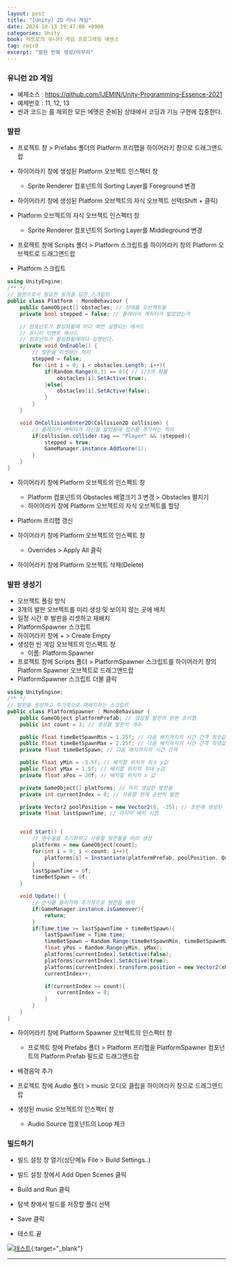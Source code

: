 ```yaml
---
layout: post
title: "[Unity] 2D 러너 게임"
date: 2024-10-13 19:47:00 +0900 
categories: Unity
book: 레트로의 유니티 게임 프로그래밍 에센스
tag: retr0
excerpt: "발판 반복 생성/마무리"
---
```


### 유니런 2D 게임

- 예제소스 : <https://github.com/IJEMIN/Unity-Programming-Essence-2021>
- 예제번호 : 11, 12, 13
- 씬과 코드는 를 제외한 모든 에엣은 준비된 상태에서 코딩과 기능 구현에 집중한다.

### 발판 
- 프로젝트 창 > Prefabs 폴더의 Platform 프리팹을 하이어라키 창으로 드래그앤드랍
- 하이어라키 창에 생성된 Platform 오브젝트 인스펙터 창
  - Sprite Renderer 컴포넌트의 Sorting Layer를 Foreground 변경
- 하이어라키 창에 생성된 Platform 오브젝트의 자식 오브젝트 선택(Shift + 클릭)
- Platform 오브젝트의 자식 오브젝트 인스펙터 창
  - Sprite Renderer 컴포넌트의 Sorting Layer를 Middleground 변경

- 프로젝트 창에 Scripts 폴더 > Platform 스크립트를 하이어라키 창의 Platform 오브젝트로 드래그앤드랍
- Platform 스크립트
```c#
using UnityEngine;
/** */
// 발판으로서 필요한 동작을 담은 스크립트
public class Platform : MonoBehaviour {
    public GameObject[] obstacles; // 장애물 오브젝트들
    private bool stepped = false; // 플레이어 캐릭터가 밟았었는가

    // 컴포넌트가 활성화될때 마다 매번 실행되는 메서드
    // 유니티 이벤트 메서드
    // 컴포넌트가 활성화될때마다 실행된다.
    private void OnEnable() {
        // 발판을 리셋하는 처리
        stepped = false;
        for (int i = 0; i < obstacles.Length; i++){
            if(Random.Range(0,3) == 0){ // 1/3의 확률
                obstacles[i].SetActive(true);
            }else{
                obstacles[i].SetActive(false);
            }
        }
    }

    void OnCollisionEnter2D(Collision2D collision) {
        // 플레이어 캐릭터가 자신을 밟았을때 점수를 추가하는 처리
        if(collision.collider.tag == "Player" && !stepped){
            stepped = true;
            GameManager.instance.AddScore(1);
        }
    }
}
```
- 하이어라키 창에 Platform 오브젝트의 인스펙트 창
  - Platform 컴포넌트의 Obstacles 배열크기 3 변경 > Obstacles 펼치기
  - 하이어라키 창에 Platform 오브젝트의 자식 오브젝트를 할당

- Platform 프리팹 갱신
- 하이어라키 창에 Platform 오브젝트의 인스펙트 창
  - Overrides > Apply All 클릭
- 하이어라키 창에 Platform 오브젝트 삭제(Delete)

### 발판 생성기
- 오브젝트 폴링 방식
- 3개의 발판 오브젝트를 미리 생성 및 보이지 않는 곳에 배치
- 일정 시간 후 발판을 리셋하고 재배치
- PlatformSpawner 스크립트
- 하이어라키 창에 + > Create Empty
- 생성한 빈 게임 오브젝트의 인스펙트 창
  - 이름: Platform Spawner
- 프로젝트 창에 Scripts 폴더 > PlatformSpawner 스크립트를 하이어라키 창의 Platform Spawner 오브젝트로 드래그앤드랍
- PlatformSpawner 스크립트 더블 클릭
```c#
using UnityEngine;
/** */
// 발판을 생성하고 주기적으로 재배치하는 스크립트
public class PlatformSpawner : MonoBehaviour {
    public GameObject platformPrefab; // 생성할 발판의 원본 프리팹
    public int count = 3; // 생성할 발판의 개수

    public float timeBetSpawnMin = 1.25f; // 다음 배치까지의 시간 간격 최솟값
    public float timeBetSpawnMax = 2.25f; // 다음 배치까지의 시간 간격 최댓값
    private float timeBetSpawn; // 다음 배치까지의 시간 간격

    public float yMin = -3.5f; // 배치할 위치의 최소 y값
    public float yMax = 1.5f; // 배치할 위치의 최대 y값
    private float xPos = 20f; // 배치할 위치의 x 값

    private GameObject[] platforms; // 미리 생성한 발판들
    private int currentIndex = 0; // 사용할 현재 순번의 발판

    private Vector2 poolPosition = new Vector2(0, -25); // 초반에 생성된 발판들을 화면 밖에 숨겨둘 위치
    private float lastSpawnTime; // 마지막 배치 시점


    void Start() {
        // 변수들을 초기화하고 사용할 발판들을 미리 생성
        platforms = new GameObject[count];
        for(int i = 0; i < count; i++){
            platforms[i] = Instantiate(platformPrefab, poolPosition, Quaternion.identity);
        }
        lastSpawnTime = 0f;
        timeBetSpawn = 0f;
    }

    void Update() {
        // 순서를 돌아가며 주기적으로 발판을 배치
        if(GameManager.instance.isGameover){
            return;
        }
        if(Time.time >= lastSpawnTime + timeBetSpawn){
            lastSpawnTime = Time.time;
            timeBetSpawn = Random.Range(timeBetSpawnMin, timeBetSpawnMax);
            float yPos = Random.Range(yMin, yMax);
            platforms[currentIndex].SetActive(false);
            platforms[currentIndex].SetActive(true);
            platforms[currentIndex].transform.position = new Vector2(xPos, yPos);
            currentIndex++;

            if(currentIndex >= count){
                currentIndex = 0;
            }
        }
    }
}
```
- 하이어라키 창에 Platform Spawner 오브젝트의 인스펙터 창
  - 프로젝트 창에 Prefabs 폴더 > Platform 프리팹을 PlatformSpawner 컴포넌트의 Platform Prefab 필드로 드래그앤드랍

- 배경음악 추가
- 프로젝트 창에 Audio 폴더 > music 오디오 클립을 하이어라키 창으로 드래그앤드랍
- 생성된 music 오브젝트의 인스펙터 창
  - Audio Source 컴포넌트의 Loop 체크

### 빌드하기
- 빌드 설정 창 열기(상단메뉴 File > Build Settings..)
- 빌드 설정 창에서 Add Open Scenes 클릭
- Build and Run 클릭
- 탐색 창에서 빌드를 저장할 폴더 선택
- Save 클릭

- 테스트.끝

[![테스트](https://img.youtube.com/vi/UpxK7G0G6oE/0.jpg)](https://youtu.be/UpxK7G0G6oE){:target="_blank"}

---